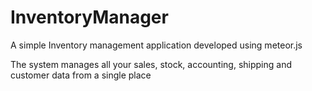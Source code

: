 # InventoryManager
A simple Inventory management application developed using meteor.js

The system manages all your sales, stock, accounting, shipping and customer data from a single place
